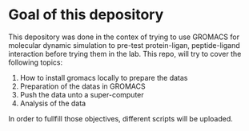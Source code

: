 # Goal of this depository
This depository was done in the contex of trying to use GROMACS for molecular dynamic simulation to pre-test protein-ligan, peptide-ligand interaction before trying them in the lab. This repo, will try to cover the following topics: 
1. How to install gromacs locally to prepare the datas
2. Preparation of the datas in GROMACS
3. Push the data unto a super-computer
4. Analysis of the data

In order to fullfill those objectives, different scripts will be uploaded.

